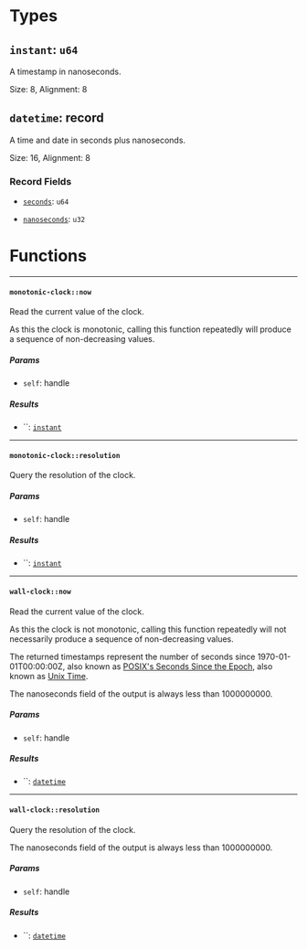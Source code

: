 # Types

## <a href="#instant" name="instant"></a> `instant`: `u64`

  A timestamp in nanoseconds.

Size: 8, Alignment: 8

## <a href="#datetime" name="datetime"></a> `datetime`: record

  A time and date in seconds plus nanoseconds.

Size: 16, Alignment: 8

### Record Fields

- <a href="datetime.seconds" name="datetime.seconds"></a> [`seconds`](#datetime.seconds): `u64`


- <a href="datetime.nanoseconds" name="datetime.nanoseconds"></a> [`nanoseconds`](#datetime.nanoseconds): `u32`


# Functions

----

#### <a href="#monotonic_clock_now" name="monotonic_clock_now"></a> `monotonic-clock::now` 

  Read the current value of the clock.
  
  As this the clock is monotonic, calling this function repeatedly will produce
  a sequence of non-decreasing values.
##### Params

- <a href="#monotonic_clock_now.self" name="monotonic_clock_now.self"></a> `self`: handle<monotonic-clock>
##### Results

- <a href="#monotonic_clock_now." name="monotonic_clock_now."></a> ``: [`instant`](#instant)

----

#### <a href="#monotonic_clock_resolution" name="monotonic_clock_resolution"></a> `monotonic-clock::resolution` 

  Query the resolution of the clock.
##### Params

- <a href="#monotonic_clock_resolution.self" name="monotonic_clock_resolution.self"></a> `self`: handle<monotonic-clock>
##### Results

- <a href="#monotonic_clock_resolution." name="monotonic_clock_resolution."></a> ``: [`instant`](#instant)

----

#### <a href="#wall_clock_now" name="wall_clock_now"></a> `wall-clock::now` 

  Read the current value of the clock.
  
  As this the clock is not monotonic, calling this function repeatedly will
  not necessarily produce a sequence of non-decreasing values.
  
  The returned timestamps represent the number of seconds since
  1970-01-01T00:00:00Z, also known as [POSIX's Seconds Since the Epoch], also
  known as [Unix Time].
  
  The nanoseconds field of the output is always less than 1000000000.
  
  [POSIX's Seconds Since the Epoch]: https://pubs.opengroup.org/onlinepubs/9699919799/xrat/V4_xbd_chap04.html#tag_21_04_16
  [Unix Time]: https://en.wikipedia.org/wiki/Unix_time
##### Params

- <a href="#wall_clock_now.self" name="wall_clock_now.self"></a> `self`: handle<wall-clock>
##### Results

- <a href="#wall_clock_now." name="wall_clock_now."></a> ``: [`datetime`](#datetime)

----

#### <a href="#wall_clock_resolution" name="wall_clock_resolution"></a> `wall-clock::resolution` 

  Query the resolution of the clock.
  
  The nanoseconds field of the output is always less than 1000000000.
##### Params

- <a href="#wall_clock_resolution.self" name="wall_clock_resolution.self"></a> `self`: handle<wall-clock>
##### Results

- <a href="#wall_clock_resolution." name="wall_clock_resolution."></a> ``: [`datetime`](#datetime)

